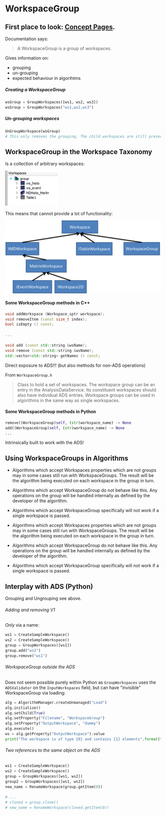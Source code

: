 # WorkspaceGroup

## First place to look: [Concept Pages](http://docs.mantidproject.org/nightly/concepts/WorkspaceGroup.html).

Documentation says:
> A WorkspaceGroup is a group of workspaces.

Gives information on:
* grouping
* un-grouping
* expected behaviour in algorihtms

##### Creating a WorkspaceGroup
```Python
wsGroup = GroupWorkspaces([ws1, ws2, ws3])
wsGroup = GroupWorkspaces("ws1,ws2,ws3")
```

##### Un-grouping workspaces
```Python
UnGroupWorkspace(wsGroup)
# This only removes the grouping. The child workspaces are still preserved.
```


## WorkspaceGroup in the Workspace Taxonomy

Is a collection of arbitrary workspaces:

![Workspace Taxonomy](group.png)


This means that cannot provide a lot of functionality:

![Workspace Taxonomy](workspace_group_taxonomy.png)

#### Some WorkspaceGroup methods in C++

```Cpp
void addWorkspace (Workspace_sptr workspace);
void removeItem (const size_t index);
bool isEmpty () const;

...

void add (const std::string &wsName);
void remove (const std::string &wsName);
std::vector<std::string> getNames () const;
```

Direct exposure to ADS!!! (but also methods for non-ADS operations)

From `WorkspaceGroup.h`
> Class to hold a set of workspaces. The workspace group can be an entry in the AnalysisDataService.
    Its constituent workspaces should also have individual ADS entries.
    Workspace groups can be used in algorithms in the same way as single
   workspaces.

#### Some WorkspaceGroup methods in Python

 ```Python
remove((WorkspaceGroup)self, (str)workspace_name) -> None
add((WorkspaceGroup)self, (str)workspace_name) -> None
...
```

Intrinsically built to work with the ADS!

## Using WorkspaceGroups in Algorithms
* Algorithms which accept Workspaces properties which are not groups may in some cases still run with WorkspaceGroups. The result will be the algorithm being executed on each workspace in the group in turn.
* Algorithms which accept WorkspaceGroup do not behave like this. Any operations on the group will be handled internally as defined by the developer of the algorithm.
* Algorithms which accept WorkspaceGroup specifically will not work if a single workspace is passed.

* Algorithms which accept Workspaces properties which are not groups may in some cases still run with WorkspaceGroups. The result will be the algorithm being executed on each workspace in the group in turn.
* Algorithms which accept WorkspaceGroup do not behave like this. Any operations on the group will be handled internally as defined by the developer of the algorithm.
* Algorithms which accept WorkspaceGroup specifically will not work if a single workspace is passed.

## Interplay with ADS (Python)

Grouping and Ungrouping see above.

###### Adding and removing V1

*Only* via a name:
```Python
ws1 = CreateSampleWorkspace()
ws2 = CreateSampleWorkspace()
group = GroupWorkspaces([ws1])
group.add("ws2")
group.remove("ws1")
```

###### WorkspaceGroup outside the ADS

Does not seem possible purely within Python as `GroupWorkspaces` uses the `ADSValidator` on the `InputWorkspaces` field, but can have "invisible" WorkspaceGroup via loading:
``` Python
alg = AlgorithmManager.createUnmanaged("Load")
alg.initialize()
alg.setChild(True)
alg.setProperty("Filename", "WorkspaceGroup")
alg.setProperty("OutputWorkspace", "dummy")
alg.execute()
ws = alg.getProperty("OutputWorkspace").value
print("The workspace is of type {0} and contains {1} elements".format(type(ws), len(ws)))
```


###### Two references to the same object on the ADS
```Python
ws1 = CreateSampleWorkspace()
ws2 = CreateSampleWorkspace()
group = GroupWorkspaces([ws1, ws2])
group2 = GroupWorkspaces([ws1, ws2])
new_name = RenameWorkspace(group.getItem(0))

# ...
# cloned = group.clone()
# new_name = RenameWorkspace(cloned.getItem(0))
```
